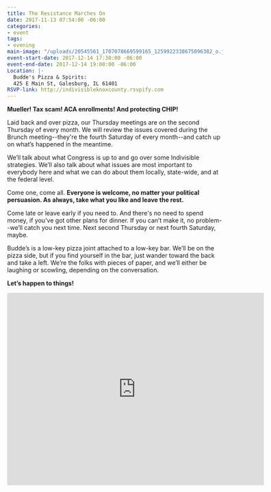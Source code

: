 ```yaml
---
title: The Resistance Marches On
date: 2017-11-13 07:54:00 -06:00
categories:
- event
tags:
- evening
main-image: "/uploads/20545561_1707078669599165_1259922338675096382_o.jpg"
event-start-date: 2017-12-14 17:30:00 -06:00
event-end-date: 2017-12-14 19:00:00 -06:00
Location: |-
  Budde's Pizza & Spirits:
  425 E Main St, Galesburg, IL 61401
RSVP-link: http://indivisibleknoxcounty.rsvpify.com
---
```


**Mueller! Tax scam! ACA enrollments! And protecting CHIP!**

Laid back and over pizza, our Thursday meetings are on the second Thursday of every month. We will review the issues covered during the Brunch meeting--they're the fourth Saturday of every month--and catch up on what’s happened in the meantime.

We’ll talk about what Congress is up to and go over some Indivisible strategies. We’ll also talk about what issues are most important to everybody here and what we can do about them locally, state-wide, and at the federal level. 

Come one, come all. **Everyone is welcome, no matter your political persuasion. As always, take what you like and leave the rest.**

Come late or leave early if you need to. And there's no need to spend money, if you’ve got other plans for dinner. If you can’t make it, no problem--we’ll catch you next time. Next second Thursday or next fourth Saturday, maybe.

Budde’s is a low-key pizza joint attached to a low-key bar. We’ll be on the pizza side, but if you find yourself in the bar, just wander toward the back and take a left. We’re the folks with pieces of paper, and we’ll either be laughing or scowling, depending on the conversation.

**Let’s happen to things!**


<iframe src="https://www.google.com/maps/embed?pb=!1m18!1m12!1m3!1d3013.541518379298!2d-90.36630258458781!3d40.94771447930693!2m3!1f0!2f0!3f0!3m2!1i1024!2i768!4f13.1!3m3!1m2!1s0x87e1be10729049c1%3A0xa9af558775e77efa!2sBudde&#39;s+Pizza+%26+Spirits!5e0!3m2!1sen!2sus!4v1509148744312" width="600" height="450" frameborder="0" style="border:0" allowfullscreen></iframe>